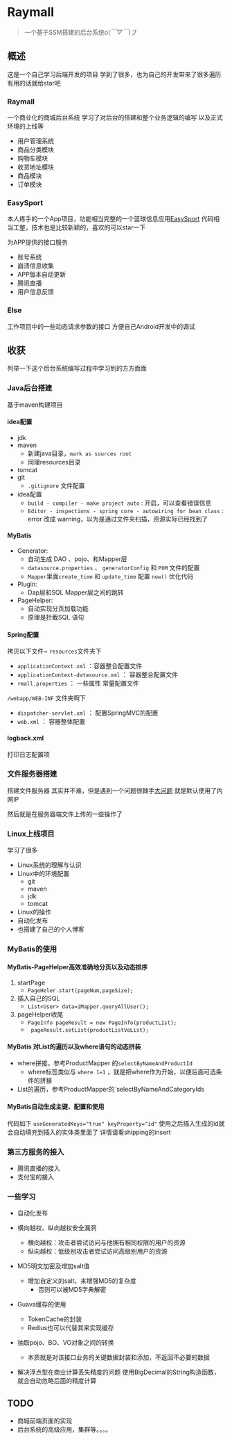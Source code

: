 # Raymall
> 一个基于SSM搭建的后台系统o(*￣▽￣*)ブ


## 概述
这是一个自己学习后端开发的项目
学到了很多，也为自己的开发带来了很多遍历
有用的话就给star吧

### Raymall
一个商业化的商城后台系统
学习了对后台的搭建和整个业务逻辑的编写
以及正式环境的上线等

- 用户管理系统
- 商品分类模块
- 购物车模块
- 收货地址模块
- 商品模块
- 订单模块

### EasySport
本人练手的一个App项目，功能相当完整的一个篮球信息应用[EasySport](https://github.com/Rayhahah/EasySports)
代码相当工整，技术也是比较新颖的，喜欢的可以star一下

为APP提供的接口服务
- 账号系统
- 崩溃信息收集
- APP版本自动更新
- 腾讯直播
- 用户信息反馈

### Else
工作项目中的一些动态请求参数的接口
方便自己Android开发中的调试

## 收获
列举一下这个后台系统编写过程中学习到的方方面面

### Java后台搭建
基于maven构建项目

#### idea配置
- jdk
- maven
	- 新建java目录，`mark as sources root`
	- 同理resources目录
- tomcat
- git
	- `.gitignore` 文件配置
- idea配置
	- `build - compiler - make project auto` : 开启，可以查看错误信息
	- `Editor - inspections - spring core - autowiring for bean class` : error 改成 warning，以为是通过文件夹扫描，资源实际已经找到了

#### MyBatis
- Generator:
	- 自动生成 DAO 、pojo、和Mapper层
	- `datasource.properties` 、 `generatorConfig` 和 `POM` 文件的配置
	- `Mapper`里面`create_time` 和 `update_time` 配置 `now()` 优化代码
- Plugin:
	- Dap层和SQL Mapper层之间的跳转
- PageHelper:
	- 自动实现分页加载功能
	- 原理是拦截SQL 语句

#### Spring配置
拷贝以下文件~
`resources`文件夹下
- `applicationContext.xml` ：容器整合配置文件
- `applicationContext-datasource.xml` ： 容器整合配置文件
- `rmall.properties` ： 一些属性 常量配置文件

`/webapp/WEB-INF` 文件夹啊下
- `dispatcher-servlet.xml` ： 配置SpringMVC的配置
- `web.xml` ：  容器整体配置

#### logback.xml
 打印日志配置项


### 文件服务器搭建
搭建文件服务器
其实并不难，但是遇到一个问题很棘手[大问题](https://yq.aliyun.com/ziliao/65743)
就是默认使用了内网IP


然后就是在服务器端文件上传的一些操作了


### Linux上线项目
学习了很多

- Linux系统的理解与认识
- Linux中的环境配置
    - git
    - maven
    - jdk
    - tomcat
- Linux的操作    
- 自动化发布
- 也搭建了自己的个人博客
    

### MyBatis的使用

#### MyBatis-PageHelper高效准确地分页以及动态排序
1. startPage
	- `PageHeler.start(pageNum,pageSize);`
2. 插入自己的SQL
	- `List<User> data=iMapper.queryAllUser();`
3. pageHelper收尾
	- `PageInfo pageResult = new PageInfo(productList);` 
	- ` pageResult.setList(productListVoList);`

#### MyBatis 对List的遍历以及where语句的动态拼装
- where拼接，参考ProductMapper 的`selectByNameAndProductId`
	- where标签类似与 `where 1=1` ，就是把where作为开始，以便后面可选条件的拼接
- List的遍历，参考ProductMapper的`selectByNameAndCategoryIds

#### MyBatis自动生成主键、配置和使用
代码如下
`useGeneratedKeys="true" keyProperty="id"`
使用之后插入生成的id就会自动填充到插入的实体类里面了
详情请看shipping的insert

### 第三方服务的接入
- 腾讯直播的接入
- 支付宝的接入


### 一些学习
- 自动化发布

- 横向越权、纵向越权安全漏洞
    - 横向越权：攻击者尝试访问与他拥有相同权限的用户的资源
    - 纵向越权：低级别攻击者尝试访问高级别用户的资源

- MD5明文加密及增加salt值
    - 增加自定义的salt，来增强MD5的复杂度
    	- 否则可以被MD5字典解密

- Guava缓存的使用
    - TokenCache的封装
    - Redius也可以代替其来实现缓存

-  抽取pojo、BO、VO对象之间的转换 
    - 本质就是对该接口业务的关键数据封装和添加，不返回不必要的数据

- 解决浮点型在商业计算丢失精度的问题
 使用BigDecimal的String构造函数，就会自动忽略后面的精度计算

## TODO
- 商城前端页面的实现
- 后台系统的高级应用，集群等。。。。